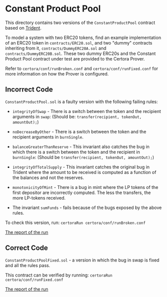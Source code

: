 # Constant Product Pool
This directory contains two versions of the `ConstantProductPool` contract based on [Trident](https://medium.com/certora/exploiting-an-invariant-break-how-we-found-a-pool-draining-bug-in-sushiswaps-trident-585bd98a4d4f).

To model a system with two ERC20 tokens, find an example implementation of an ERC20 token in `contracts/ERC20.sol`, and two "dummy" contracts inheriting from it, `contracts/DummyERC20A.sol` and `contracts/DummyERC20B.sol`. 
These two dummy ERC20s and the Constant Product Pool contract under test are provided to the Certora Prover. 

Refer to `certora/conf/runBroken.conf` and `certora/conf/runFixed.conf` for more information on how the Prover is configured. 

## Incorrect Code

`ConstantProductPool.sol` is a faulty version with the following failing rules:

-    `integrityOfSwap` - There is a switch between the token and the recipient arguments in `swap`:
            (Should be: `transfer(recipient, tokenOut, amountOut);`)

-    `noDecreaseByOther` - There is a switch between the token and the recipient arguments in `burnSingle`.

-    `balanceGreaterThanReserve` - This invariant also catches the bug in which there is a switch between the token and the recipient in `burnSingle`:
            (Should be `transfer(recipient, tokenOut, amountOut);`)

-    `integrityOfTotalSupply` - This invariant catches the original bug in Trident where the amount to be received is computed as a function of the balances and not the reserves.

-    `monotonicityOfMint` - There is a bug in mint where the LP tokens of the first depositor are incorrectly computed.
 The less the transfers, the more LP-tokens received. 

- The invariant `sumFunds` - fails because of the bugs exposed by the above rules.

To check this version, run: 
```certoraRun certora/conf/runBroken.conf```

[The report of the run](https://prover.certora.com/output/1902/206cfd2b17554c37b63a0a14351173fb?anonymousKey=abfb3eb8b573c04edce65e7f5e8cce5864d4bdfd)

## Correct Code

`ConstantProductPoolFixed.sol` - a version in which the bug in swap is fixed and all the rules pass.
 
This contract can be verified by running: 
```certoraRun certora/conf/runFixed.conf```

[The report of the run](https://prover.certora.com/output/1902/8e5f8be3cf154f708d36dcf5ec36f464?anonymousKey=cbbb8307d1b0820ea289fe2f84ce5244aed0a35b)
